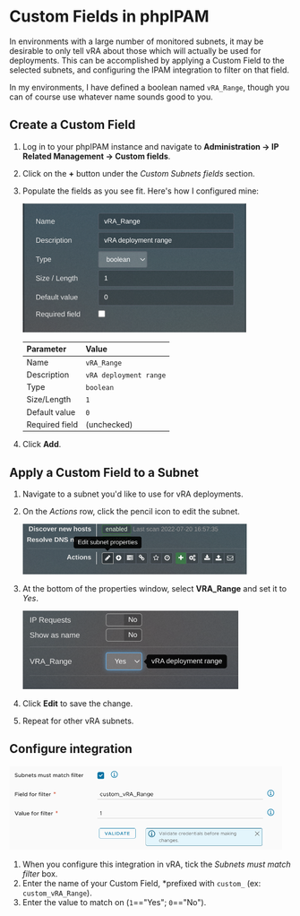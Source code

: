 # Custom Fields in phpIPAM
In environments with a large number of monitored subnets, it may be desirable to only tell vRA about those which will actually be used for deployments. This can be accomplished by applying a Custom Field to the selected subnets, and configuring the IPAM integration to filter on that field.

In my environments, I have defined a boolean named `vRA_Range`, though you can of course use whatever name sounds good to you.

## Create a Custom Field
1. Log in to your phpIPAM instance and navigate to **Administration -> IP Related Management -> Custom fields**.
2. Click on the **+** button under the *Custom Subnets fields* section.
3. Populate the fields as you see fit. Here's how I configured mine:

    ![Sample configuration](edit_custom_field.png)

    | Parameter | Value |
    |:--- |:--- |
    | Name | `vRA_Range` |
    | Description | `vRA deployment range` |
    | Type | `boolean` |
    | Size/Length | `1` |
    | Default value | `0` |
    | Required field | (unchecked) |

4. Click **Add**.

## Apply a Custom Field to a Subnet
1. Navigate to a subnet you'd like to use for vRA deployments.
2. On the *Actions* row, click the pencil icon to edit the subnet.
    
    ![Edit subnet properties](edit_subnet_properties.png)
3. At the bottom of the properties window, select **VRA_Range** and set it to *Yes*.

    ![Configure vRA_Range](vra_range.png)
4. Click **Edit** to save the change.
5. Repeat for other vRA subnets.

## Configure integration
![Configure the filter](configure_filter.png)
1. When you configure this integration in vRA, tick the *Subnets must match filter* box.
2. Enter the name of your Custom Field, *prefixed with `custom_` (ex: `custom_vRA_Range`).
3. Enter the value to match on (`1`=="Yes"; `0`=="No").